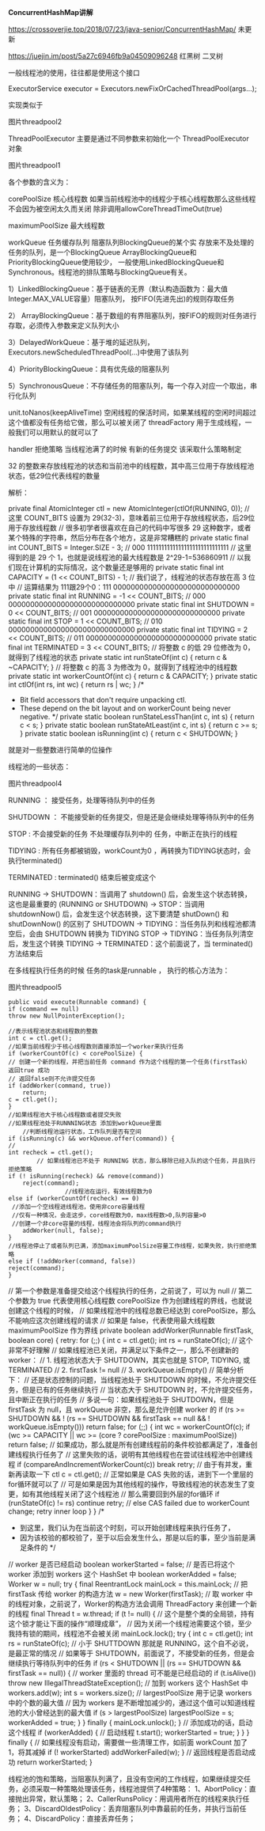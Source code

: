 
**ConcurrentHashMap讲解**

https://crossoverjie.top/2018/07/23/java-senior/ConcurrentHashMap/ 未更新

https://juejin.im/post/5a27c6946fb9a04509096248 红黑树 二叉树






一般线程池的使用，往往都是使用这个接口  

ExecutorService executor = Executors.newFixOrCachedThreadPool(args...);

实现类似于

图片threadpool2

ThreadPoolExecutor 主要是通过不同参数来初始化一个 ThreadPoolExecutor 对象


图片threadpool1


各个参数的含义为：

corePoolSize 核心线程数 如果当前线程池中的线程少于核心线程数那么这些线程不会因为被空闲太久而关闭 除非调用allowCoreThreadTimeOut(true)

maximumPoolSize 最大线程数

workQueue 任务缓存队列 阻塞队列BlockingQueue的某个实 存放来不及处理的任务的队列，是一个BlockingQueue
ArrayBlockingQueue和PriorityBlockingQueue使用较少，
一般使用LinkedBlockingQueue和Synchronous。线程池的排队策略与BlockingQueue有关。




1）LinkedBlockingQueue：基于链表的无界（默认构造函数为：最大值Integer.MAX_VALUE容量）阻塞队列，
按FIFO(先进先出)的规则存取任务

2）	ArrayBlockingQueue：基于数组的有界阻塞队列，按FIFO的规则对任务进行存取，必须传入参数来定义队列大小

3）DelayedWorkQueue：基于堆的延迟队列，Executors.newScheduledThreadPool(...)中使用了该队列

4）PriorityBlockingQueue：具有优先级的阻塞队列

5）SynchronousQueue：不存储任务的阻塞队列，每一个存入对应一个取出，串行化队列

unit.toNanos(keepAliveTime)  空闲线程的保活时间，如果某线程的空闲时间超过这个值都没有任务给它做，那么可以被关闭了
threadFactory 用于生成线程，一般我们可以用默认的就可以了

handler  拒绝策略 当线程池满了的时候 有新的任务提交 该采取什么策略制定


32 的整数来存放线程池的状态和当前池中的线程数，其中高三位用于存放线程池状态，低29位代表线程的数量


解析：


private final AtomicInteger ctl = new AtomicInteger(ctlOf(RUNNING, 0));
// 这里 COUNT_BITS 设置为 29(32-3)，意味着前三位用于存放线程状态，后29位用于存放线程数
// 很多初学者很喜欢在自己的代码中写很多 29 这种数字，或者某个特殊的字符串，然后分布在各个地方，这是非常糟糕的
private static final int COUNT_BITS = Integer.SIZE - 3;
// 000 11111111111111111111111111111
// 这里得到的是 29 个 1，也就是说线程池的最大线程数是 2^29-1=536860911
// 以我们现在计算机的实际情况，这个数量还是够用的
private static final int CAPACITY   = (1 << COUNT_BITS) - 1;
// 我们说了，线程池的状态存放在高 3 位中
// 运算结果为 111跟29个0：111 00000000000000000000000000000
private static final int RUNNING    = -1 << COUNT_BITS;
// 000 00000000000000000000000000000
private static final int SHUTDOWN   =  0 << COUNT_BITS;
// 001 00000000000000000000000000000
private static final int STOP       =  1 << COUNT_BITS;
// 010 00000000000000000000000000000
private static final int TIDYING    =  2 << COUNT_BITS;
// 011 00000000000000000000000000000
private static final int TERMINATED =  3 << COUNT_BITS;
// 将整数 c 的低 29 位修改为 0，就得到了线程池的状态
private static int runStateOf(int c)     { return c & ~CAPACITY; }
// 将整数 c 的高 3 为修改为 0，就得到了线程池中的线程数
private static int workerCountOf(int c)  { return c & CAPACITY; }
private static int ctlOf(int rs, int wc) { return rs | wc; }
/*
 * Bit field accessors that don't require unpacking ctl.
 * These depend on the bit layout and on workerCount being never negative.
 */
private static boolean runStateLessThan(int c, int s) {
    return c < s;
}
private static boolean runStateAtLeast(int c, int s) {
    return c >= s;
}
private static boolean isRunning(int c) {
    return c < SHUTDOWN;
}

就是对一些整数进行简单的位操作

线程池的一些状态：


 图片threadpool4
 
 RUNNING ： 接受任务，处理等待队列中的任务
 
 SHUTDOWN ： 不能接受新的任务提交，但是还是会继续处理等待队列中的任务
 
 STOP : 不会接受新的任务 不处理缓存队列中的 任务，中断正在执行的线程
 
 TIDYING : 所有任务都被销毁，workCount为0 ，再转换为TIDYING状态时，会执行terminated()
 
 TERMINATED : terminated() 结束后被变成这个
 
 
 
 RUNNING -> SHUTDOWN：当调用了 shutdown() 后，会发生这个状态转换，这也是最重要的
(RUNNING or SHUTDOWN) -> STOP：当调用 shutdownNow() 后，会发生这个状态转换，这下要清楚 shutDown() 和 shutDownNow() 的区别了
SHUTDOWN -> TIDYING：当任务队列和线程池都清空后，会由 SHUTDOWN 转换为 TIDYING
STOP -> TIDYING：当任务队列清空后，发生这个转换
TIDYING -> TERMINATED：这个前面说了，当 terminated() 方法结束后

在多线程执行任务的时候 任务的task是runnable ， 执行的核心方法为：


图片threadpool5



    public void execute(Runnable command) {
    if (command == null)
    throw new NullPointerException();
    
    //表示线程池状态和线程数的整数
    int c = ctl.get();
    //如果当前线程少于核心线程数则直接添加一个worker来执行任务
    if (workerCountOf(c) < corePoolSize) {
    // 创建一个新的线程，并把当前任务 command 作为这个线程的第一个任务(firstTask） 返回true 成功 
    // 返回false则不允许提交任务
    if (addWorker(command, true))
        return;
    c = ctl.get();
    }
    //如果线程池大于核心线程数或者提交失败 
    //如果线程池处于RUNNNING状态 添加到workQueue里面
        //判断线程池运行状态，工作队列是否有空间
    if (isRunning(c) && workQueue.offer(command)) {
    //
    int recheck = ctl.get();
            // 如果线程池已不处于 RUNNING 状态，那么移除已经入队的这个任务，并且执行拒绝策略
    if (! isRunning(recheck) && remove(command))
        reject(command);
                    //线程池在运行，有效线程数为0 
    else if (workerCountOf(recheck) == 0)
     //添加一个空线程进线程池，使用非core容量线程
     //仅有一种情况，会走这步，core线程数为0，max线程数>0,队列容量>0
     //创建一个非core容量的线程，线程池会将队列的command执行
        addWorker(null, false);
    }
    //线程池停止了或者队列已满，添加maximumPoolSize容量工作线程，如果失败，执行拒绝策略
    else if (!addWorker(command, false))
    reject(command);
    }






// 第一个参数是准备提交给这个线程执行的任务，之前说了，可以为 null
// 第二个参数为 true 代表使用核心线程数 corePoolSize 作为创建线程的界线，也就说创建这个线程的时候，
// 		如果线程池中的线程总数已经达到 corePoolSize，那么不能响应这次创建线程的请求
// 		如果是 false，代表使用最大线程数 maximumPoolSize 作为界线
private boolean addWorker(Runnable firstTask, boolean core) {
retry:
for (;;) {
int c = ctl.get();
int rs = runStateOf(c);
// 这个非常不好理解
// 如果线程池已关闭，并满足以下条件之一，那么不创建新的 worker：
// 1. 线程池状态大于 SHUTDOWN，其实也就是 STOP, TIDYING, 或 TERMINATED
// 2. firstTask != null
// 3. workQueue.isEmpty()
// 简单分析下：
// 还是状态控制的问题，当线程池处于 SHUTDOWN 的时候，不允许提交任务，但是已有的任务继续执行
// 当状态大于 SHUTDOWN 时，不允许提交任务，且中断正在执行的任务
// 多说一句：如果线程池处于 SHUTDOWN，但是 firstTask 为 null，且 workQueue 非空，那么是允许创建 worker 的
if (rs >= SHUTDOWN &&
    ! (rs == SHUTDOWN &&
       firstTask == null &&
       ! workQueue.isEmpty()))
    return false;
for (;;) {
    int wc = workerCountOf(c);
    if (wc >= CAPACITY ||
        wc >= (core ? corePoolSize : maximumPoolSize))
        return false;
    // 如果成功，那么就是所有创建线程前的条件校验都满足了，准备创建线程执行任务了
    // 这里失败的话，说明有其他线程也在尝试往线程池中创建线程
    if (compareAndIncrementWorkerCount(c))
        break retry;
    // 由于有并发，重新再读取一下 ctl
    c = ctl.get();
    // 正常如果是 CAS 失败的话，进到下一个里层的for循环就可以了
    // 可是如果是因为其他线程的操作，导致线程池的状态发生了变更，如有其他线程关闭了这个线程池
    // 那么需要回到外层的for循环
    if (runStateOf(c) != rs)
        continue retry;
    // else CAS failed due to workerCount change; retry inner loop
}
}
/* 
* 到这里，我们认为在当前这个时刻，可以开始创建线程来执行任务了，
* 因为该校验的都校验了，至于以后会发生什么，那是以后的事，至少当前是满足条件的
*/

// worker 是否已经启动
boolean workerStarted = false;
// 是否已将这个 worker 添加到 workers 这个 HashSet 中
boolean workerAdded = false;
Worker w = null;
try {
final ReentrantLock mainLock = this.mainLock;
// 把 firstTask 传给 worker 的构造方法
w = new Worker(firstTask);
// 取 worker 中的线程对象，之前说了，Worker的构造方法会调用 ThreadFactory 来创建一个新的线程
final Thread t = w.thread;
if (t != null) {
    // 这个是整个类的全局锁，持有这个锁才能让下面的操作“顺理成章”，
    // 因为关闭一个线程池需要这个锁，至少我持有锁的期间，线程池不会被关闭
    mainLock.lock();
    try {
        int c = ctl.get();
        int rs = runStateOf(c);
        // 小于 SHUTTDOWN 那就是 RUNNING，这个自不必说，是最正常的情况
        // 如果等于 SHUTDOWN，前面说了，不接受新的任务，但是会继续执行等待队列中的任务
        if (rs < SHUTDOWN ||
            (rs == SHUTDOWN && firstTask == null)) {
            // worker 里面的 thread 可不能是已经启动的
            if (t.isAlive())
                throw new IllegalThreadStateException();
            // 加到 workers 这个 HashSet 中
            workers.add(w);
            int s = workers.size();
            // largestPoolSize 用于记录 workers 中的个数的最大值
            // 因为 workers 是不断增加减少的，通过这个值可以知道线程池的大小曾经达到的最大值
            if (s > largestPoolSize)
                largestPoolSize = s;
            workerAdded = true;
        }
    } finally {
        mainLock.unlock();
    }
    // 添加成功的话，启动这个线程
    if (workerAdded) {
        // 启动线程
        t.start();
        workerStarted = true;
    }
}
} finally {
// 如果线程没有启动，需要做一些清理工作，如前面 workCount 加了 1，将其减掉
if (! workerStarted)
    addWorkerFailed(w);
}
// 返回线程是否启动成功
return workerStarted;
}



线程池的饱和策略，当阻塞队列满了，且没有空闲的工作线程，如果继续提交任务，必须采取一种策略处理该任务，线程池提供了4种策略：
1、AbortPolicy：直接抛出异常，默认策略；
2、CallerRunsPolicy：用调用者所在的线程来执行任务；
3、DiscardOldestPolicy：丢弃阻塞队列中靠最前的任务，并执行当前任务；
4、DiscardPolicy：直接丢弃任务；


